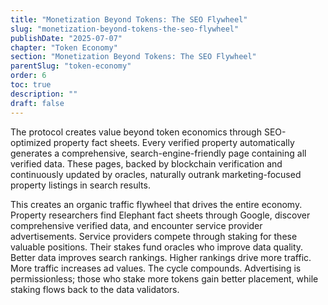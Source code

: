 ```yaml
---
title: "Monetization Beyond Tokens: The SEO Flywheel"
slug: "monetization-beyond-tokens-the-seo-flywheel"
publishDate: "2025-07-07"
chapter: "Token Economy"
section: "Monetization Beyond Tokens: The SEO Flywheel"
parentSlug: "token-economy"
order: 6
toc: true
description: ""
draft: false
---
```


The protocol creates value beyond token economics through SEO-optimized property fact sheets. Every verified property automatically generates a comprehensive, search-engine-friendly page containing all verified data. These pages, backed by blockchain verification and continuously updated by oracles, naturally outrank marketing-focused property listings in search results.

This creates an organic traffic flywheel that drives the entire economy. Property researchers find Elephant fact sheets through Google, discover comprehensive verified data, and encounter service provider advertisements. Service providers compete through staking for these valuable positions. Their stakes fund oracles who improve data quality. Better data improves search rankings. Higher rankings drive more traffic. More traffic increases ad values. The cycle compounds. Advertising is permissionless; those who stake more tokens gain better placement, while staking flows back to the data validators.
